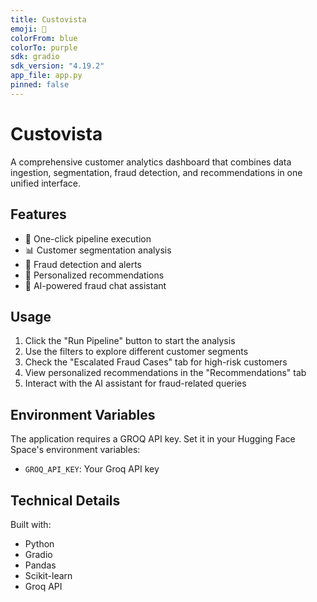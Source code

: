 ```yaml
---
title: Custovista
emoji: 🧠
colorFrom: blue
colorTo: purple
sdk: gradio
sdk_version: "4.19.2"
app_file: app.py
pinned: false
---
```


# Custovista

A comprehensive customer analytics dashboard that combines data ingestion, segmentation, fraud detection, and recommendations in one unified interface.

## Features

- 🚀 One-click pipeline execution
- 📊 Customer segmentation analysis
- 🚨 Fraud detection and alerts
- 🎯 Personalized recommendations
- 🤖 AI-powered fraud chat assistant

## Usage

1. Click the "Run Pipeline" button to start the analysis
2. Use the filters to explore different customer segments
3. Check the "Escalated Fraud Cases" tab for high-risk customers
4. View personalized recommendations in the "Recommendations" tab
5. Interact with the AI assistant for fraud-related queries

## Environment Variables

The application requires a GROQ API key. Set it in your Hugging Face Space's environment variables:

- `GROQ_API_KEY`: Your Groq API key

## Technical Details

Built with:
- Python
- Gradio
- Pandas
- Scikit-learn
- Groq API 